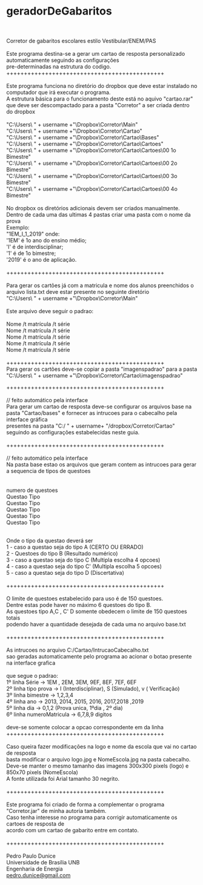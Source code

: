 # geradorDeGabaritos<br/><br/>
Corretor de gabaritos escolares estilo Vestibular/ENEM/PAS <br/>
<br/>
Este programa destina-se a gerar um cartao de resposta personalizado automaticamente seguindo as configurações <br/>
pre-determinadas na estrutura do codigo. <br/>
+++++++++++++++++++++++++++++++++++++++++++++<br/>
<br/>
Este programa funciona no diretório do dropbox que deve estar instalado no computador que irá executar o programa. <br/>
A estrutura básica para o funcionamento deste está no aquivo "cartao.rar" que deve ser descompactado para a pasta "Corretor" a ser criada dentro do dropbox <br/> 
<br/>
"C:\Users\ " + username +"\Dropbox\Corretor\Main" <br/>
"C:\Users\ " + username +"\Dropbox\Corretor\Cartao" <br/>
"C:\Users\ " + username +"\Dropbox\Corretor\Cartao\Bases" <br/>
"C:\Users\ " + username +"\Dropbox\Corretor\Cartao\Cartoes" <br/>
"C:\Users\ " + username +"\Dropbox\Corretor\Cartao\Cartoes\00 1o Bimestre" <br/>
"C:\Users\ " + username +"\Dropbox\Corretor\Cartao\Cartoes\00 2o Bimestre" <br/>
"C:\Users\ " + username +"\Dropbox\Corretor\Cartao\Cartoes\00 3o Bimestre" <br/>
"C:\Users\ " + username +"\Dropbox\Corretor\Cartao\Cartoes\00 4o Bimestre" <br/>
<br/>
No dropbox os diretórios adicionais devem ser criados manualmente.  <br/> 
Dentro de cada uma das ultimas 4 pastas criar uma pasta com o nome da prova<br/>
Exemplo:<br/>
"1EM_I_1_2019" onde:<br/>
'1EM' é 1o ano do ensino médio;<br/>
'I' é de interdisciplinar;<br/>
'1' é de 1o bimestre;<br/>
'2019' é o ano de aplicação.<br/>
<br/>
+++++++++++++++++++++++++++++++++++++++++++++<br/>
<br/>
Para gerar os cartões já com a matricula e nome dos alunos preenchidos o arquivo lista.txt deve estar presente no seguinte diretório  <br/>
"C:\Users\ " + username +"\Dropbox\Corretor\Main" <br/>
<br/>
Este arquivo deve seguir o padrao:<br/>
<br/>
Nome /t matrícula /t série<br/>
Nome /t matrícula /t série<br/>
Nome /t matrícula /t série<br/>
Nome /t matrícula /t série<br/>
Nome /t matrícula /t série<br/>
<br/>
+++++++++++++++++++++++++++++++++++++++++++++<br/>
Para gerar os cartões deve-se copiar a pasta "imagenspadrao" para a pasta "C:\Users\ " + username +"\Dropbox\Corretor\Cartao\imagenspadrao" <br/>

+++++++++++++++++++++++++++++++++++++++++++++<br/>
<br/>
// feito automático pela interface <br/>
Para gerar um cartao de resposta deve-se configurar os arquivos base  na pasta "Cartao/bases" e fornecer as intrucoes para o cabecalho pela interface gráfica<br/>
presentes na pasta "C:/ " + username+ "/dropbox/Corretor/Cartao" seguindo as configurações estabelecidas neste guia.<br/>
<br/>
+++++++++++++++++++++++++++++++++++++++++++++<br/>
<br/>
// feito automático pela interface <br/>
Na pasta base estao os arquivos que geram contem as intrucoes para gerar a sequencia de tipos de questoes <br/>
<br/>
<br/>
numero de questoes<br/>
Questao Tipo<br/>
Questao Tipo<br/>
Questao Tipo<br/>
Questao Tipo<br/>
Questao Tipo<br/>
<br/>

Onde o tipo da questao deverá ser<br/>
1 - caso a questao seja do tipo A (CERTO OU ERRADO)<br/>
2 - Questoes do tipo B (Resultado numérico)<br/>
3 - caso a questao seja do tipo C (Multipla escolha 4 opcoes)<br/>
4 - caso a questao seja do tipo C' (Multipla escolha 5 opcoes)<br/>
5 - caso a questao seja do tipo D (Discertativa)<br/>
<br/>
+++++++++++++++++++++++++++++++++++++++++++++<br/>
<br/>
O limite  de questoes estabelecido para uso é de 150 questoes.<br/>
Dentre estas pode haver no máximo 6 questoes do tipo B.<br/>
As questoes tipo A,C , C' D somente obedecem o limite de 150 questoes totais<br/>
podendo haver a quantidade desejada de cada uma no arquivo base.txt<br/>
<br/>
+++++++++++++++++++++++++++++++++++++++++++++<br/>
<br/>
As intrucoes no arquivo C:/Cartao/IntrucaoCabecalho.txt<br/>
sao geradas automaticamente pelo programa ao acionar o botao presente na interface grafica<br/>
<br/>
que segue o padrao:<br/>
1º linha Série -> 1EM , 2EM, 3EM, 9EF, 8EF, 7EF, 6EF<br/>
2º linha tipo prova -> I (Interdisciplinar), S (Simulado), v ( Verificação)<br/>
3º linha bimestre -> 1,2,3,4<br/>
4º linha ano -> 2013, 2014, 2015, 2016, 2017,2018 ,2019<br/>
5º linha dia -> 0,1,2 (Prova unica, 1ºdia , 2º dia)<br/>
6º linha numeroMatricula -> 6,7,8,9 digitos<br/>
<br/>
deve-se somente colocar a opcao correspondente em da linha<br/>
+++++++++++++++++++++++++++++++++++++++++++++<br/>
<br/>
Caso queira fazer modificações na logo e nome da escola que vai no cartao de resposta<br/>
basta modificar o arquivo logo.jpg e NomeEscola.jpg na pasta cabecalho. <br/>
Deve-se manter o mesmo tamanho das imagens 300x300 pixels (logo) e 850x70 pixels (NomeEscola)<br/>
A fonte utilizada foi Arial tamanho 30 negrito.<br/>
<br/>
+++++++++++++++++++++++++++++++++++++++++++++<br/>
<br/>
Este programa foi criado de forma a complementar o programa "Corretor.jar" de minha autoria também.<br/>
Caso tenha interesse no programa para corrigir automaticamente os cartoes de resposta de<br/>
 acordo com um cartao de gabarito entre em contato.<br/>
<br/>
+++++++++++++++++++++++++++++++++++++++++++++<br/>
<br/>
Pedro Paulo Dunice<br/>
Universidade de Brasília UNB<br/>
Engenharia de Energia<br/>
pedro.dunice@gmail.com<br/>
<br/><br/>
